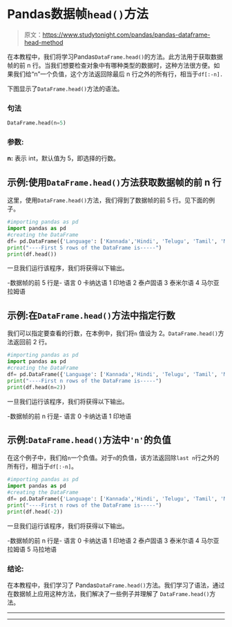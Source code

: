 # Pandas数据帧`head()`方法

> 原文：<https://www.studytonight.com/pandas/pandas-dataframe-head-method>

在本教程中，我们将学习Pandas`DataFrame.head()`的方法。此方法用于获取数据帧的前 n 行。当我们想要检查对象中有哪种类型的数据时，这种方法很方便。如果我们给“n”一个负值，这个方法返回除最后 n 行之外的所有行，相当于`df[:-n].`

下图显示了`DataFrame.head()`方法的语法。

### 句法

```py
DataFrame.head(n=5)
```

### 参数:

**n:** 表示 int，默认值为 5，即选择的行数。

## 示例:使用`DataFrame.head()`方法获取数据帧的前 n 行

这里，使用`DataFrame.head()`方法，我们得到了数据帧的前 5 行。见下面的例子。

```py
#importing pandas as pd
import pandas as pd
#creating the DataFrame
df= pd.DataFrame({'Language': ['Kannada','Hindi', 'Telugu', 'Tamil', 'Malyalam','Marathi','Konkani','Tulu']})
print("----First 5 rows of the DataFrame is-----")
print(df.head())
```

一旦我们运行该程序，我们将获得以下输出。

-数据帧的前 5 行是-
语言
0 卡纳达语
1 印地语
2 泰卢固语
3 泰米尔语
4 马尔亚拉姆语

## 示例:在`DataFrame.head()`方法中指定行数

我们可以指定要查看的行数，在本例中，我们将`n` 值设为 2。`DataFrame.head()`方法返回前 2 行。

```py
#importing pandas as pd
import pandas as pd
#creating the DataFrame
df= pd.DataFrame({'Language': ['Kannada','Hindi', 'Telugu', 'Tamil', 'Malyalam','Marathi','Konkani','Tulu']})
print("----First n rows of the DataFrame is-----")
print(df.head(n=2))
```

一旦我们运行该程序，我们将获得以下输出。

-数据帧的前 n 行是-
语言
0 卡纳达语
1 印地语

## 示例:`DataFrame.head()`方法中`'n'`的负值

在这个例子中，我们给`n`一个负值。对于`n`的负值，该方法返回除`last n`行之外的所有行，相当于`df[:-n]`。

```py
#importing pandas as pd
import pandas as pd
#creating the DataFrame
df= pd.DataFrame({'Language': ['Kannada','Hindi', 'Telugu', 'Tamil', 'Malyalam','Marathi','Konkani','Tulu']})
print("----First n rows of the DataFrame is-----")
print(df.head(-2))
```

一旦我们运行该程序，我们将获得以下输出。

-数据帧的前 n 行是-
语言
0 卡纳达语
1 印地语
2 泰卢固语
3 泰米尔语
4 马尔亚拉姆语
5 马拉地语

### 结论:

在本教程中，我们学习了 Pandas`DataFrame.head()`方法。我们学习了语法，通过在数据帧上应用这种方法，我们解决了一些例子并理解了 `DataFrame.head()`方法。

* * *

* * *